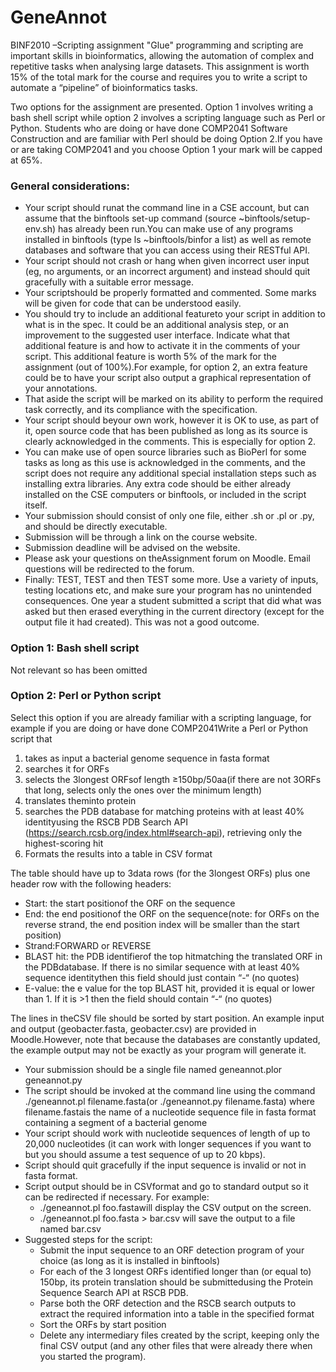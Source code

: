 # GeneAnnot


BINF2010 –Scripting assignment
"Glue" programming and scripting are important skills in bioinformatics, allowing the automation of complex and repetitive tasks when analysing large datasets. This assignment is worth 15% of the total mark for the course and requires you to write a script to automate a “pipeline” of bioinformatics tasks.

Two options for the assignment are presented. Option 1 involves writing a bash shell script while option 2 involves a scripting language such as Perl or Python. Students who are doing or have done COMP2041 Software Construction and are familiar with Perl should be doing Option 2.If you have or are taking COMP2041 and you choose Option 1 your mark will be capped at 65%.

### General considerations:
 * Your script should runat the command line in a CSE account, but can assume that the binftools set-up command (source ~binftools/setup-env.sh) has already been run.You can make use of any programs installed in binftools (type ls ~binftools/binfor a list) as well as remote databases and software that you can access using their RESTful API.
 * Your script should not crash or hang when given incorrect user input (eg, no arguments, or an incorrect argument) and instead should quit gracefully with a suitable error message.
 * Your scriptshould be properly formatted and commented. Some marks will be given for code that can be understood easily.
 * You should try to include an additional featureto your script in addition to what is in the spec. It could be an additional analysis step, or an improvement to the suggested user interface. Indicate what that additional feature is and how to activate it in the comments of your script. This additional feature is worth 5% of the mark for the assignment (out of 100%).For example, for option 2, an extra feature could be to have your script also output a graphical representation of your annotations.
 * That aside the script will be marked on its ability to perform the required task correctly, and its compliance with the specification.
 * Your script should beyour own work, however it is OK to use, as part of it, open source code that has been published as long as its source is clearly acknowledged in the comments. This is especially for option 2.
 * You can make use of open source libraries such as BioPerl for some tasks as long as this use is acknowledged in the comments, and the script does not require any additional special installation steps such as installing extra libraries. Any extra code should be either already installed on the CSE computers or binftools, or included in the script itself.
 * Your submission should consist of only one file, either .sh or .pl or .py, and should be directly executable.
 * Submission will be through a link on the course website.
 * Submission deadline will be advised on the website.
 * Please ask your questions on theAssignment forum on Moodle. Email questions will be redirected to the forum.
 * Finally: TEST, TEST and then TEST some more. Use a variety of inputs, testing locations etc, and make sure your program has no unintended consequences. One year a student submitted a script that did what was asked but then erased everything in the current directory (except for the output file it had created). This was not a good outcome.
 
 ### Option 1: Bash shell script
 
Not relevant so has been omitted

### Option 2: Perl or Python script

Select this option if you are already familiar with a scripting language, for example if you are doing or have done COMP2041Write a Perl or Python script that
1. takes as input a bacterial genome sequence in fasta format
2. searches it for ORFs
3. selects the 3longest ORFsof length ≥150bp/50aa(if there are not 3ORFs that long, selects only the ones over the minimum length)
4. translates theminto protein
5. searches the PDB database for matching proteins with at least 40% identityusing the RSCB PDB Search API (https://search.rcsb.org/index.html#search-api), retrieving only the highest-scoring hit
6. Formats the results into a table in CSV format

The table should have up to 3data rows (for the 3longest ORFs) plus one header row with the following headers:
* Start: the start positionof the ORF on the sequence 
*  End: the end positionof the ORF on the sequence(note: for ORFs on the reverse strand, the end position index will be smaller than the start position)
* Strand:FORWARD or REVERSE
* BLAST hit: the PDB identifierof the top hitmatching the translated ORF in the PDBdatabase. If there is no similar sequence with at least 40% sequence identitythen this field should just contain “-“ (no quotes)
* E-value: the e value for the top BLAST hit, provided it is equal or lower than 1. If it is >1 then the field should contain “-“ (no quotes)

The lines in theCSV file should be sorted by start position. An example input and output (geobacter.fasta, geobacter.csv) are provided in Moodle.However, note that because the databases are constantly updated, the example output may not be exactly as your program will generate it.

* Your submission should be a single file named geneannot.plor geneannot.py
* The script should be invoked at the command line using the command ./geneannot.pl filename.fasta(or ./geneannot.py 
filename.fasta) where filename.fastais the name of a nucleotide sequence file in fasta format containing a segment of a bacterial genome
* Your script should work with nucleotide sequences of length of up to 20,000 nucleotides (it can work with longer sequences if you want to but you should assume a test sequence of up to 20 kbps). 
* Script should quit gracefully if the input sequence is invalid or not in fasta  format.
* Script output should be in CSVformat and go to standard output so it can be redirected if necessary. For example:
  * ./geneannot.pl foo.fastawill display the CSV output on the screen.
  * ./geneannot.pl foo.fasta > bar.csv will save the output to a file named bar.csv
* Suggested steps for the script:
  * Submit the input sequence to an ORF detection program of your choice (as long as it is installed in binftools)
  * For each of the 3 longest ORFs identified longer than (or equal to) 150bp, its protein translation should be submittedusing the Protein Sequence Search API at RSCB PDB.
  * Parse both the ORF detection and the RSCB search outputs to extract the required information into a table in the specified format
  * Sort the ORFs by start position
  * Delete any intermediary files created by the script, keeping only the final CSV output (and any other files that were already there when you started the program).
